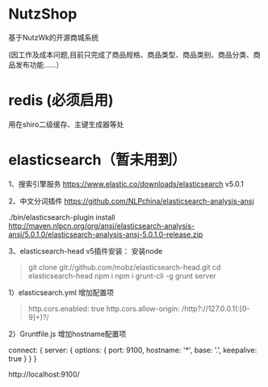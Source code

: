 # NutzShop
基于NutzWk的开源商城系统

(因工作及成本问题,目前只完成了商品规格、商品类型、商品类别、商品分类、商品发布功能……）

# redis (必须启用)
用在shiro二级缓存、主键生成器等处

# elasticsearch（暂未用到）
1、搜索引擎服务  https://www.elastic.co/downloads/elasticsearch    v5.0.1

2、中文分词插件  https://github.com/NLPchina/elasticsearch-analysis-ansj

./bin/elasticsearch-plugin install http://maven.nlpcn.org/org/ansj/elasticsearch-analysis-ansj/5.0.1.0/elasticsearch-analysis-ansj-5.0.1.0-release.zip

3、elasticsearch-head v5插件安装：
安装node
>git clone git://github.com/mobz/elasticsearch-head.git
>cd elasticsearch-head
>npm i
>npm i grunt-cli -g
>grunt server

1）elasticsearch.yml 增加配置项
>http.cors.enabled: true
>http.cors.allow-origin: /http?:\/\/127.0.0.1(:[0-9]+)?/

2）Gruntfile.js 增加hostname配置项

connect: {
			server: {
				options: {
					port: 9100,
					hostname: '*',
					base: '.',
					keepalive: true
				}
			}
		}

http://localhost:9100/
